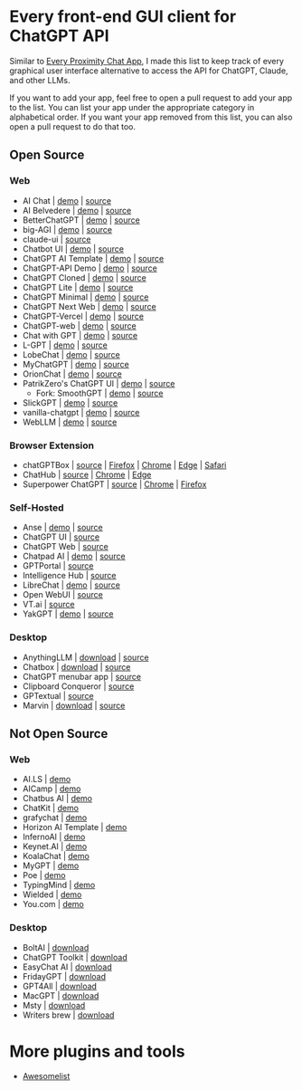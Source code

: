 # Every front-end GUI client for ChatGPT API

Similar to [Every Proximity Chat App](https://github.com/billmei/every-proximity-chat-app), I made this list to keep track of every graphical user interface alternative to access the API for ChatGPT, Claude, and other LLMs.

If you want to add your app, feel free to open a pull request to add your app to the list. You can list your app under the appropriate category in alphabetical order. If you want your app removed from this list, you can also open a pull request to do that too.

## Open Source

### Web
- AI Chat | [demo](https://aichat.ksdev.pl) | [source](https://github.com/ksdev-pl/ai-chat)
- AI Belvedere | [demo](https://ai-belvedere-demo.alergant.us) | [source](https://github.com/DmitriyAlergant-T1A/ai-belvedere/)
- BetterChatGPT | [demo](https://bettergpt.chat/) | [source](https://github.com/ztjhz/BetterChatGPT)
- big-AGI | [demo](https://big-agi.com) | [source](https://github.com/enricoros/big-agi)
- claude-ui | [source](https://github.com/chihebnabil/claude-ui)
- Chatbot UI | [demo](https://www.chatbotui.com/) | [source](https://github.com/mckaywrigley/chatbot-ui)
- ChatGPT AI Template | [demo](https://horizon-ui.com/chatgpt-ai-template/) | [source](https://github.com/horizon-ui/chatgpt-ai-template)
- ChatGPT-API Demo | [demo](https://chatgpt.ddiu.me/) | [source](https://github.com/ddiu8081/chatgpt-demo)
- ChatGPT Cloned | [demo](https://chat-gpt-cloned.netlify.app/) | [source](https://github.com/PrasadBroo/ChatGPT)
- ChatGPT Lite | [demo](https://gptlite.vercel.app) | [source](https://github.com/blrchen/chatgpt-lite)
- ChatGPT Minimal | [demo](https://chatgpt-minimal.vercel.app) | [source](https://github.com/blrchen/chatgpt-minimal)
- ChatGPT Next Web | [demo](https://app.nextchat.dev/) | [source](https://github.com/ChatGPTNextWeb/ChatGPT-Next-Web)
- ChatGPT-Vercel | [demo](https://www.chatsverse.xyz/) | [source](https://github.com/ourongxing/chatgpt-vercel)
- ChatGPT-web | [demo](https://niek.github.io/chatgpt-web/) | [source](https://github.com/Niek/chatgpt-web)
- Chat with GPT | [demo](https://www.chatwithgpt.ai/) | [source](https://github.com/cogentapps/chat-with-gpt)
- L-GPT | [demo](https://le-ai.app/) | [source](https://github.com/Peek-A-Booo/L-GPT)
- LobeChat | [demo](https://lobechat.com/) | [source](https://github.com/lobehub/lobe-chat)
- MyChatGPT | [demo](https://my-chat-gpt-lake.vercel.app/) | [source](https://github.com/Loeffeldude/my-chat-gpt)
- OrionChat | [demo](https://eliaspereirah.github.io/OrionChat) | [source](https://github.com/EliasPereirah/OrionChat)
- PatrikZero's ChatGPT UI | [demo](https://chat.patrikzudel.me/) | [source](https://github.com/patrikzudel/PatrikZeros-ChatGPT-API-UI)
  - Fork: SmoothGPT | [demo](https://smoothgpt.app) | [source](https://github.com/agambon/SmoothGPT)
- SlickGPT | [demo](https://slickgpt.vercel.app) | [source](https://github.com/ShipBit/slickgpt)
- vanilla-chatgpt | [demo](https://raw.githack.com/casualwriter/vanilla-chatgpt/main/source/index.html) | [source](https://github.com/casualwriter/vanilla-chatgpt)
- WebLLM | [demo](https://chat.webllm.ai/) | [source](https://github.com/mlc-ai/web-llm-chat)


### Browser Extension
- chatGPTBox | [source](https://github.com/josStorer/chatGPTBox)  | [Firefox](https://addons.mozilla.org/firefox/addon/chatgptbox/) | [Chrome](https://chrome.google.com/webstore/detail/chatgptbox/eobbhoofkanlmddnplfhnmkfbnlhpbbo) | [Edge](https://microsoftedge.microsoft.com/addons/detail/fission-chatbox-best/enjmfilpkbbabhgeoadmdpjjpnahkogf) | [Safari](https://apps.apple.com/app/fission-chatbox/id6446611121)
- ChatHub | [source](https://github.com/chathub-dev/chathub/) | [Chrome](https://chrome.google.com/webstore/detail/chathub-all-in-one-chatbo/iaakpnchhognanibcahlpcplchdfmgma?utm_source=every-chat-gpt-gui) | [Edge](https://microsoftedge.microsoft.com/addons/detail/chathub-allinone-chat/kdlmggoacmfoombiokflpeompajfljga?utm_source=every-chat-gpt-gui)
- Superpower ChatGPT | [source](https://github.com/saeedezzati/superpower-chatgpt) | [Chrome](https://chrome.google.com/webstore/detail/superpower-chatgpt/amhmeenmapldpjdedekalnfifgnpfnkc) | [Firefox](https://addons.mozilla.org/en-US/firefox/addon/superpower-chatgpt/)

### Self-Hosted
- Anse | [demo](https://anse.app) | [source](https://github.com/anse-app/anse)
- ChatGPT UI | [source](https://github.com/patrikzudel/PatrikZeros-ChatGPT-API-UI)
- ChatGPT Web | [source](https://github.com/Chanzhaoyu/chatgpt-web)
- Chatpad AI | [demo](https://chatpad.ai) | [source](https://github.com/deiucanta/chatpad)
- GPTPortal | [source](https://github.com/Zaki-1052/GPTPortal)
- Intelligence Hub | [source](https://github.com/streaver91/intelligence-hub)
- LibreChat | [demo](https://librechat-librechat.hf.space/login) | [source](https://github.com/danny-avila/LibreChat)
- Open WebUI | [source](https://github.com/open-webui/open-webui)
- VT.ai | [source](https://github.com/vinhnx/vt.ai)
- YakGPT | [demo](https://yakgpt.vercel.app) | [source](https://github.com/yakGPT/yakGPT)

### Desktop
- AnythingLLM | [download](https://github.com/Mintplex-Labs/anything-llm) | [source](https://github.com/Mintplex-Labs/anything-llm)
- Chatbox | [download](https://chatboxapp.xyz/) | [source](https://github.com/Bin-Huang/chatbox)
- ChatGPT menubar app | [source](https://github.com/sw-yx/chatgpt-mac)
- Clipboard Conqueror | [source](https://github.com/aseichter2007/ClipboardConqueror)
- GPTextual | [source](https://github.com/stefankirchfeld/gptextual)
- Marvin | [download](https://www.askmarvin.ai/) | [source](https://github.com/prefecthq/marvin)

## Not Open Source

### Web
- AI.LS | [demo](https://ai.ls/)
- AICamp | [demo](https://aicamp.so)
- Chatbus AI | [demo](https://www.chatbus.ai)
- ChatKit | [demo](https://chatkit.app/)
- grafychat | [demo](https://grafychat.com)
- Horizon AI Template | [demo](https://horizon-ui.com/horizon-ai-template/)
- InfernoAI | [demo](https://www.getinfernoai.com/)
- Keynet.AI | [demo](https://keynet.ai/)
- KoalaChat | [demo](https://koala.sh/chat)
- MyGPT | [demo](https://mygpt.thesamur.ai/)
- Poe | [demo](https://poe.com/)
- TypingMind | [demo](https://www.typingmind.com)
- Wielded | [demo](https://wielded.com/)
- You.com | [demo](https://you.com/plans)

### Desktop
- BoltAI | [download](https://boltai.app/)
- ChatGPT Toolkit | [download](https://schmedu.com/tools/chatGpt)
- EasyChat AI | [download](https://easychat-ai.app/)
- FridayGPT | [download](https://www.fridaygpt.app/)
- GPT4All | [download](https://www.nomic.ai/gpt4all)
- MacGPT | [download](https://www.macgpt.com/)
- Msty | [download](https://msty.app)
- Writers brew | [download](https://writersbrew.app)

# More plugins and tools
- [Awesomelist](https://github.com/reorx/awesome-chatgpt-api)

